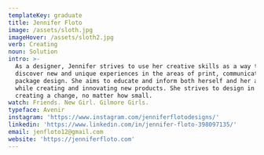 ```yaml
---
templateKey: graduate
title: Jennifer Floto
image: /assets/sloth.jpg
imageHover: /assets/sloth2.jpg
verb: Creating
noun: Solution
intro: >-
  As a designer, Jennifer strives to use her creative skills as a way to
  discover new and unique experiences in the areas of print, communication, and
  package design. She aims to educate and inform both herself and her audience,
  while creating and innovating new products. She strives to design in hope of
  creating a change, no matter how small.
watch: Friends. New Girl. Gilmore Girls.
typeface: Avenir
instagram: 'https://www.instagram.com/jenniferflotodesigns/'
linkedin: 'https://www.linkedin.com/in/jennifer-floto-398097135/'
email: jenfloto12@gmail.com
website: 'https://jenniferfloto.com'
---
```


